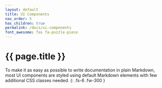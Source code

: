 ```yaml
---
layout: default
title: UI Components
nav_order: 5
has_children: true
permalink: /docs/ui-components
font_awesome: fas fa-puzzle-piece
---
```


# <i class="{{ page.font_awesome }}"></i> {{ page.title }}

To make it as easy as possible to write documentation in plain Markdown, most UI components are styled using default Markdown elements with few additional CSS classes needed.
{: .fs-6 .fw-300 }
